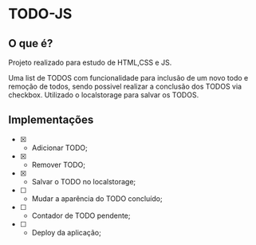 # TODO-JS

## O que é?
Projeto realizado para estudo de HTML,CSS e JS.

Uma list de TODOS com funcionalidade para inclusão de um novo todo e remoção de todos, sendo possivel realizar a conclusão dos TODOS via checkbox.
Utilizado o localstorage para salvar os TODOS.

## Implementações
- [x] - Adicionar TODO;
- [x] - Remover TODO;
- [x] - Salvar o TODO no localstorage;
- [ ] - Mudar a aparência do TODO concluído;
- [ ] - Contador de TODO pendente;
- [ ] - Deploy da aplicação;